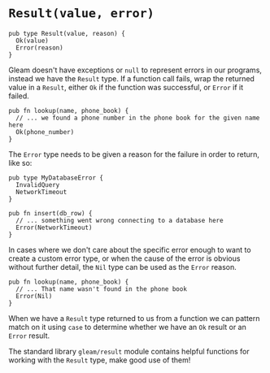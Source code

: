 # `Result(value, error)`

```rust,noplaypen
pub type Result(value, reason) {
  Ok(value)
  Error(reason)
}
```

Gleam doesn't have exceptions or `null` to represent errors in our programs,
instead we have the `Result` type. If a function call fails, wrap the returned
value in a `Result`, either `Ok` if the function was successful, or `Error`
if it failed.

```rust,noplaypen
pub fn lookup(name, phone_book) {
  // ... we found a phone number in the phone book for the given name here
  Ok(phone_number)
}
```

The `Error` type needs to be given a reason for the failure in order to
return, like so:

```rust,noplaypen
pub type MyDatabaseError {
  InvalidQuery
  NetworkTimeout
}

pub fn insert(db_row) {
  // ... something went wrong connecting to a database here
  Error(NetworkTimeout)
}
```

In cases where we don't care about the specific error enough to want to create
a custom error type, or when the cause of the error is obvious without further
detail, the `Nil` type can be used as the `Error` reason.

```rust,noplaypen
pub fn lookup(name, phone_book) {
  // ... That name wasn't found in the phone book
  Error(Nil)
}
```

When we have a `Result` type returned to us from a function we can pattern
match on it using `case` to determine whether we have an `Ok` result or
an `Error` result.

The standard library `gleam/result` module contains helpful functions for
working with the `Result` type, make good use of them!
